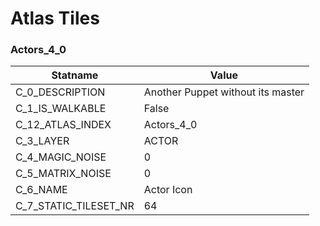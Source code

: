 

# Atlas Tiles





### Actors_4_0
| Statname | Value | 
|  --  |  --  | 
| C_0_DESCRIPTION | Another Puppet without its master | 
| C_1_IS_WALKABLE | False | 
| C_12_ATLAS_INDEX | Actors_4_0 | 
| C_3_LAYER | ACTOR | 
| C_4_MAGIC_NOISE | 0 | 
| C_5_MATRIX_NOISE | 0 | 
| C_6_NAME | Actor Icon | 
| C_7_STATIC_TILESET_NR | 64 | 

